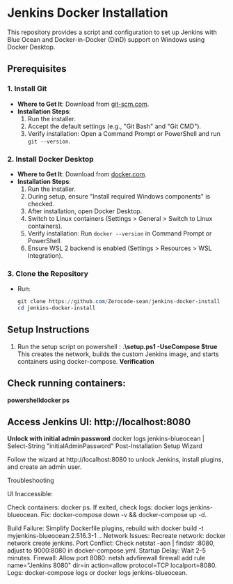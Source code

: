 # Jenkins Docker Installation

This repository provides a script and configuration to set up Jenkins with Blue Ocean and Docker-in-Docker (DinD) support on Windows using Docker Desktop.

## Prerequisites

### 1. Install Git
- **Where to Get It**: Download from [git-scm.com](https://git-scm.com/download/win).
- **Installation Steps**:
  1. Run the installer.
  2. Accept the default settings (e.g., "Git Bash" and "Git CMD").
  3. Verify installation: Open a Command Prompt or PowerShell and run `git --version`.

### 2. Install Docker Desktop
- **Where to Get It**: Download from [docker.com](https://www.docker.com/products/docker-desktop).
- **Installation Steps**:
  1. Run the installer.
  2. During setup, ensure "Install required Windows components" is checked.
  3. After installation, open Docker Desktop.
  4. Switch to Linux containers (Settings > General > Switch to Linux containers).
  5. Verify installation: Run `docker --version` in Command Prompt or PowerShell.
  6. Ensure WSL 2 backend is enabled (Settings > Resources > WSL Integration).

### 3. Clone the Repository
- Run:
  ```powershell
  git clone https://github.com/Zerocode-sean/jenkins-docker-install
  cd jenkins-docker-install
## Setup Instructions
1. Run the setup script on powershell : 
  **.\setup.ps1 -UseCompose $true**
  This creates the network, builds the custom Jenkins image, and starts containers using docker-compose.
  **Verification**

## Check running containers:
**powershelldocker ps**
## Access Jenkins UI: http://localhost:8080
**Unlock with initial admin password**
docker logs jenkins-blueocean | Select-String "initialAdminPassword"
Post-Installation Setup Wizard

Follow the wizard at http://localhost:8080 to unlock Jenkins, install plugins, and create an admin user.

Troubleshooting

UI Inaccessible:

Check containers: docker ps.
If exited, check logs: docker logs jenkins-blueocean.
Fix: docker-compose down -v && docker-compose up -d.


Build Failure: Simplify Dockerfile plugins, rebuild with docker build -t myjenkins-blueocean:2.516.3-1 ..
Network Issues: Recreate network: docker network create jenkins.
Port Conflict: Check netstat -aon | findstr :8080, adjust to 9000:8080 in docker-compose.yml.
Startup Delay: Wait 2-5 minutes.
Firewall: Allow port 8080: netsh advfirewall firewall add rule name="Jenkins 8080" dir=in action=allow protocol=TCP localport=8080.
Logs: docker-compose logs or docker logs jenkins-blueocean.